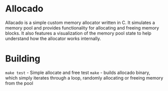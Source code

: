 # Allocado
Allacado is a simple custom memory allocator written in C. It simulates a memory pool and provides functionality for allocating and freeing memory blocks. It also features a visualization of the memory pool state to help understand how the allocator works internally.

# Building
`make test` - Simple allocate and free test
`make` - builds allocado binary, which simply iterates through a loop, randomly allocating or freeing memory from the pool
